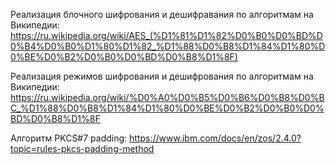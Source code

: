 Реализация блочного шифрования и дешифравания по алгоритмам на Википедии:
https://ru.wikipedia.org/wiki/AES_(%D1%81%D1%82%D0%B0%D0%BD%D0%B4%D0%B0%D1%80%D1%82_%D1%88%D0%B8%D1%84%D1%80%D0%BE%D0%B2%D0%B0%D0%BD%D0%B8%D1%8F)

Реализация режимов шифрования и дешифрования по алгоритмам на Википедии:
https://ru.wikipedia.org/wiki/%D0%A0%D0%B5%D0%B6%D0%B8%D0%BC_%D1%88%D0%B8%D1%84%D1%80%D0%BE%D0%B2%D0%B0%D0%BD%D0%B8%D1%8F

Алгоритм PKCS#7 padding: https://www.ibm.com/docs/en/zos/2.4.0?topic=rules-pkcs-padding-method
